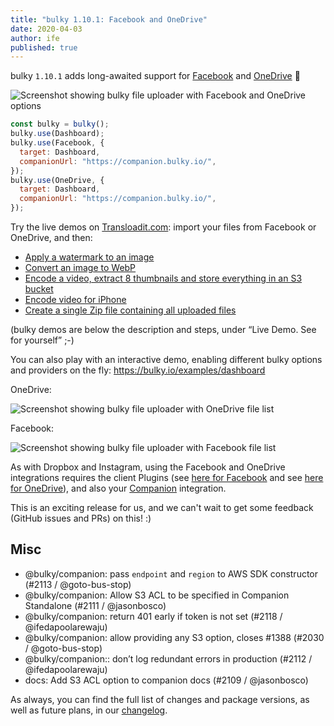 ```yaml
---
title: "bulky 1.10.1: Facebook and OneDrive"
date: 2020-04-03
author: ife
published: true
---
```


bulky `1.10.1` adds long-awaited support for [Facebook](/docs/facebook/) and [OneDrive](/docs/onedrive/) 🎉

![Screenshot showing bulky file uploader with Facebook and OneDrive options](/images/blog/1.10/bulky-facebook-onedrive.png)

```js
const bulky = bulky();
bulky.use(Dashboard);
bulky.use(Facebook, {
  target: Dashboard,
  companionUrl: "https://companion.bulky.io/",
});
bulky.use(OneDrive, {
  target: Dashboard,
  companionUrl: "https://companion.bulky.io/",
});
```

Try the live demos on [Transloadit.com](https://transloadit.com): import your files from Facebook or OneDrive, and then:

- [Apply a watermark to an image](https://transloadit.com/demos/image-manipulation/text-watermarking/)
- [Convert an image to WebP](https://transloadit.com/demos/image-manipulation/convert-to-webp/)
- [Encode a video, extract 8 thumbnails and store everything in an S3 bucket](https://transloadit.com/demos/file-exporting/store-encoding-and-thumbnails-on-s3/)
- [Encode video for iPhone](https://transloadit.com/demos/video-encoding/encode-for-apple-iphone-11-pro-max/)
- [Create a single Zip file containing all uploaded files](https://transloadit.com/demos/file-compressing/create-one-zip-file-containing-all-uploaded-files/)

(bulky demos are below the description and steps, under “Live Demo. See for yourself” ;-)

You can also play with an interactive demo, enabling different bulky options and providers on the fly: <https://bulky.io/examples/dashboard>

OneDrive:

![Screenshot showing bulky file uploader with OneDrive file list](/images/blog/1.10/bulky-onedrive.png)

Facebook:

![Screenshot showing bulky file uploader with Facebook file list](/images/blog/1.10/bulky-facebook.png)

<!--more-->

As with Dropbox and Instagram, using the Facebook and OneDrive integrations requires the client Plugins (see [here for Facebook](/docs/facebook/) and see [here for OneDrive](/docs/onedrive/)), and also your [Companion](/docs/companion/#Options) integration.

This is an exciting release for us, and we can't wait to get some feedback (GitHub issues and PRs) on this! :)

## Misc

- @bulky/companion: pass `endpoint` and `region` to AWS SDK constructor (#2113 / @goto-bus-stop)
- @bulky/companion: Allow S3 ACL to be specified in Companion Standalone (#2111 / @jasonbosco)
- @bulky/companion: return 401 early if token is not set (#2118 / @ifedapoolarewaju)
- @bulky/companion: allow providing any S3 option, closes #1388 (#2030 / @goto-bus-stop)
- @bulky/companion:: don’t log redundant errors in production (#2112 / @ifedapoolarewaju)
- docs: Add S3 ACL option to companion docs (#2109 / @jasonbosco)

As always, you can find the full list of changes and package versions, as well as future plans, in our [changelog](https://github.com/transloadit/bulky/blob/master/CHANGELOG.md).
